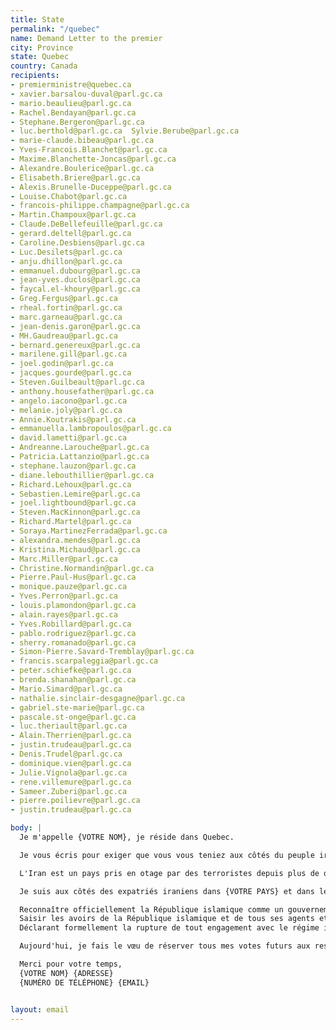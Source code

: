 ```yaml
---
title: State
permalink: "/quebec"
name: Demand Letter to the premier
city: Province
state: Quebec
country: Canada
recipients:
- premierministre@quebec.ca
- xavier.barsalou-duval@parl.gc.ca
- mario.beaulieu@parl.gc.ca
- Rachel.Bendayan@parl.gc.ca
- Stephane.Bergeron@parl.gc.ca
- luc.berthold@parl.gc.ca  Sylvie.Berube@parl.gc.ca
- marie-claude.bibeau@parl.gc.ca
- Yves-Francois.Blanchet@parl.gc.ca
- Maxime.Blanchette-Joncas@parl.gc.ca
- Alexandre.Boulerice@parl.gc.ca
- Elisabeth.Briere@parl.gc.ca
- Alexis.Brunelle-Duceppe@parl.gc.ca
- Louise.Chabot@parl.gc.ca
- francois-philippe.champagne@parl.gc.ca
- Martin.Champoux@parl.gc.ca
- Claude.DeBellefeuille@parl.gc.ca
- gerard.deltell@parl.gc.ca
- Caroline.Desbiens@parl.gc.ca
- Luc.Desilets@parl.gc.ca
- anju.dhillon@parl.gc.ca
- emmanuel.dubourg@parl.gc.ca
- jean-yves.duclos@parl.gc.ca
- faycal.el-khoury@parl.gc.ca
- Greg.Fergus@parl.gc.ca
- rheal.fortin@parl.gc.ca
- marc.garneau@parl.gc.ca
- jean-denis.garon@parl.gc.ca
- MH.Gaudreau@parl.gc.ca
- bernard.genereux@parl.gc.ca
- marilene.gill@parl.gc.ca
- joel.godin@parl.gc.ca
- jacques.gourde@parl.gc.ca
- Steven.Guilbeault@parl.gc.ca
- anthony.housefather@parl.gc.ca
- angelo.iacono@parl.gc.ca
- melanie.joly@parl.gc.ca
- Annie.Koutrakis@parl.gc.ca
- emmanuella.lambropoulos@parl.gc.ca
- david.lametti@parl.gc.ca
- Andreanne.Larouche@parl.gc.ca
- Patricia.Lattanzio@parl.gc.ca
- stephane.lauzon@parl.gc.ca
- diane.lebouthillier@parl.gc.ca
- Richard.Lehoux@parl.gc.ca
- Sebastien.Lemire@parl.gc.ca
- joel.lightbound@parl.gc.ca
- Steven.MacKinnon@parl.gc.ca
- Richard.Martel@parl.gc.ca
- Soraya.MartinezFerrada@parl.gc.ca
- alexandra.mendes@parl.gc.ca
- Kristina.Michaud@parl.gc.ca
- Marc.Miller@parl.gc.ca
- Christine.Normandin@parl.gc.ca
- Pierre.Paul-Hus@parl.gc.ca
- monique.pauze@parl.gc.ca
- Yves.Perron@parl.gc.ca
- louis.plamondon@parl.gc.ca
- alain.rayes@parl.gc.ca
- Yves.Robillard@parl.gc.ca
- pablo.rodriguez@parl.gc.ca
- sherry.romanado@parl.gc.ca
- Simon-Pierre.Savard-Tremblay@parl.gc.ca
- francis.scarpaleggia@parl.gc.ca
- peter.schiefke@parl.gc.ca
- brenda.shanahan@parl.gc.ca
- Mario.Simard@parl.gc.ca
- nathalie.sinclair-desgagne@parl.gc.ca
- gabriel.ste-marie@parl.gc.ca
- pascale.st-onge@parl.gc.ca
- luc.theriault@parl.gc.ca
- Alain.Therrien@parl.gc.ca
- justin.trudeau@parl.gc.ca
- Denis.Trudel@parl.gc.ca
- dominique.vien@parl.gc.ca
- Julie.Vignola@parl.gc.ca
- rene.villemure@parl.gc.ca
- Sameer.Zuberi@parl.gc.ca
- pierre.poilievre@parl.gc.ca
- justin.trudeau@parl.gc.ca

body: |
  Je m'appelle {VOTRE NOM}, je réside dans Quebec.

  Je vous écris pour exiger que vous vous teniez aux côtés du peuple iranien contre le régime de la République islamique. Dans le passé, les gouvernements occidentaux ont fait semblant d'être solidaires avec le peuple iranien, mais en un instant, ils ont permis aux responsables du régime d'immigrer dans les pays occidentaux avec des millions de dollars d'argent volé pour vivre une vie de luxe ; ils ont, directement ou indirectement par le biais d'intermédiaires, conclu des accords avec la République islamique qui ont conduit à sa subsistance.

  L'Iran est un pays pris en otage par des terroristes depuis plus de quatre décennies. Ce régime est le premier État parrain du terrorisme au Moyen-Orient. Ils ont abattu des avions de passagers dans le cadre d'une manœuvre politique. Ils utilisent régulièrement la torture et le sadisme comme moyen de maintenir leur emprise sur le pouvoir. C'est un scandale que tous les membres de l'appareil du régime ne soient pas reconnus comme terroristes, que des accords continuent d'être conclus avec eux via des canaux détournés et que le soutien au brave peuple iranien se soit arrêté à de simples déclarations.

  Je suis aux côtés des expatriés iraniens dans {VOTRE PAYS} et dans le monde et avec les millions d'Iraniens qui affrontent courageusement ce régime dans leurs rues. J'exige que vous-même et Quebec fassiez de même en :

  Reconnaître officiellement la République islamique comme un gouvernement illégitime et le Corps des gardiens de la révolution islamique comme une organisation terroriste,
  Saisir les avoirs de la République islamique et de tous ses agents et les remettre uniquement à un gouvernement légitime d'Iran,
  Déclarant formellement la rupture de tout engagement avec le régime illégitime.

  Aujourd'hui, je fais le vœu de réserver tous mes votes futurs aux responsables publics et aux partis qui se tiennent aux côtés du brave peuple iranien, indépendamment de toute autre considération.

  Merci pour votre temps,
  {VOTRE NOM} {ADRESSE}
  {NUMÉRO DE TÉLÉPHONE} {EMAIL}


layout: email
---
```


